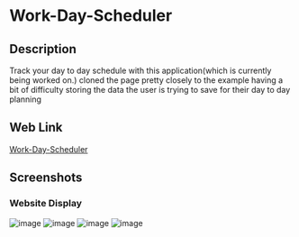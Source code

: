 # Work-Day-Scheduler
 
## Description

Track your day to day schedule with this application(which is currently being worked on.)
cloned the page pretty closely to the example having a bit of difficulty storing the data the user is trying to save for their day to day planning

## Web Link
[Work-Day-Scheduler](https://arezvani95.github.io/Work-Day-Scheduler/)

## Screenshots
### Website Display
![image](assets/img/Idle%20Page.PNG)
![image](assets/img/Clicking-Generate.PNG)
![image](assets/img/GeneratingPass.PNG)
![image](assets/img/Result.PNG)
